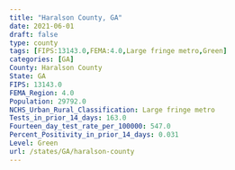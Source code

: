 ```yaml
---
title: "Haralson County, GA"
date: 2021-06-01
draft: false
type: county
tags: [FIPS:13143.0,FEMA:4.0,Large fringe metro,Green]
categories: [GA]
County: Haralson County
State: GA
FIPS: 13143.0
FEMA_Region: 4.0
Population: 29792.0
NCHS_Urban_Rural_Classification: Large fringe metro
Tests_in_prior_14_days: 163.0
Fourteen_day_test_rate_per_100000: 547.0
Percent_Positivity_in_prior_14_days: 0.031
Level: Green
url: /states/GA/haralson-county
---
```



